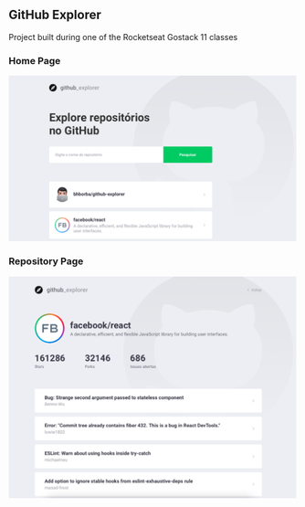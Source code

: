 
## GitHub Explorer

Project built during one of the Rocketseat Gostack 11 classes

### Home Page
![homePage](./public/home.png)

### Repository Page

![repositoryPage](./public/details.png)
